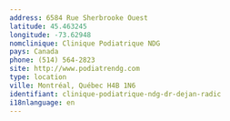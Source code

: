 ```yaml
---
address: 6584 Rue Sherbrooke Ouest
latitude: 45.463245
longitude: -73.62948
nomclinique: Clinique Podiatrique NDG
pays: Canada
phone: (514) 564-2823
site: http://www.podiatrendg.com
type: location
ville: Montréal, Québec H4B 1N6
identifiant: clinique-podiatrique-ndg-dr-dejan-radic
i18nlanguage: en
---
```



